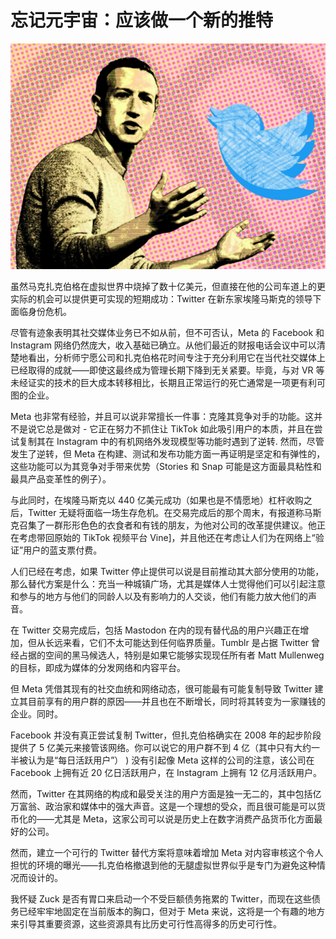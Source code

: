# 忘记元宇宙：应该做一个新的推特




![元宇宙](11.png)



虽然马克扎克伯格在虚拟世界中烧掉了数十亿美元，但直接在他的公司车道上的更实际的机会可以提供更可实现的短期成功：Twitter 在新东家埃隆马斯克的领导下面临身份危机。

尽管有迹象表明其社交媒体业务已不如从前，但不可否认，Meta 的 Facebook 和 Instagram 网络仍然庞大，收入基础已确立。从他们最近的财报电话会议中可以清楚地看出，分析师宁愿公司和扎克伯格花时间专注于充分利用它在当代社交媒体上已经取得的成就——即使这最终成为管理长期下降到无关紧要。毕竟，与对 VR 等未经证实的技术的巨大成本转移相比，长期且正常运行的死亡通常是一项更有利可图的企业。

Meta 也非常有经验，并且可以说非常擅长一件事：克隆其竞争对手的功能。这并不是说它总是做对 - 它正在努力不抓住让 TikTok 如此吸引用户的本质，并且在尝试复制其在 Instagram 中的有机网络外发现模型等功能时遇到了逆转. 然而，尽管发生了逆转，但 Meta 在构建、测试和发布功能方面一再证明是坚定和有弹性的，这些功能可以为其竞争对手带来优势（Stories 和 Snap 可能是这方面最具粘性和最具产品变革性的例子）。

与此同时，在埃隆马斯克以 440 亿美元成功（如果也是不情愿地）杠杆收购之后，Twitter 无疑将面临一场生存危机。在交易完成后的那个周末，有报道称马斯克召集了一群形形色色的衣食者和有钱的朋友，为他对公司的改革提供建议。他正在考虑带回原始的 TikTok 视频平台 Vine]，并且他还在考虑让人们为在网络上“验证”用户的蓝支票付费。

人们已经在考虑，如果 Twitter 停止提供可以说是目前推动其大部分使用的功能，那么替代方案是什么：充当一种城镇广场，尤其是媒体人士觉得他们可以引起注意和参与的地方与他们的同龄人以及有影响力的人交谈，他们有能力放大他们的声音。

在 Twitter 交易完成后，包括 Mastodon 在内的现有替代品的用户兴趣正在增加，但从长远来看，它们不太可能达到任何临界质量。Tumblr 是占据 Twitter 曾经占据的空间的黑马候选人，特别是如果它能够实现现任所有者 Matt Mullenweg 的目标，即成为媒体的分发网络和内容平台。

但 Meta 凭借其现有的社交血统和网络动态，很可能最有可能复制导致 Twitter 建立其目前享有的用户群的原因——并且也在不断增长，同时将其转变为一家赚钱的企业。同时。

Facebook 并没有真正尝试复制 Twitter，但扎克伯格确实在 2008 年的起步阶段提供了 5 亿美元来接管该网络。你可以说它的用户群不到 4 亿（其中只有大约一半被认为是“每日活跃用户”） ) 没有引起像 Meta 这样的公司的注意，该公司在 Facebook 上拥有近 20 亿日活跃用户，在 Instagram 上拥有 12 亿月活跃用户。

然而，Twitter 在其网络的构成和最受关注的用户方面是独一无二的，其中包括亿万富翁、政治家和媒体中的强大声音。这是一个理想的受众，而且很可能是可以货币化的——尤其是 Meta，这家公司可以说是历史上在数字消费产品货币化方面最好的公司。

然而，建立一个可行的 Twitter 替代方案将意味着增加 Meta 对内容审核这个令人担忧的环境的曝光——扎克伯格撤退到他的无腿虚拟世界似乎是专门为避免这种情况而设计的。

我怀疑 Zuck 是否有胃口来启动一个不受巨额债务拖累的 Twitter，而现在这些债务已经牢牢地固定在当前版本的胸口，但对于 Meta 来说，这将是一个有趣的地方来引导其重要资源，这些资源具有比历史可行性高得多的历史可行性。
